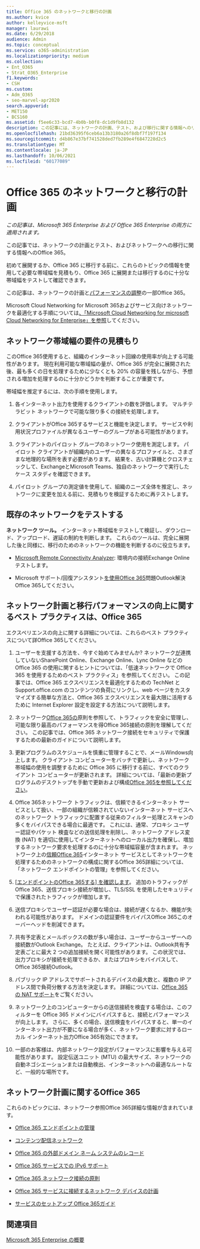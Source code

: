 ```yaml
---
title: Office 365 のネットワークと移行の計画
ms.author: kvice
author: kelleyvice-msft
manager: laurawi
ms.date: 6/29/2018
audience: Admin
ms.topic: conceptual
ms.service: o365-administration
ms.localizationpriority: medium
ms.collection:
- Ent_O365
- Strat_O365_Enterprise
f1.keywords:
- CSH
ms.custom:
- Adm_O365
- seo-marvel-apr2020
search.appverid:
- MET150
- BCS160
ms.assetid: f5ee6c33-bcd7-4b0b-b0f8-dc1d9fb8d132
description: この記事には、ネットワークの計画、テスト、および移行に関する情報へのリンクが含Office 365。
ms.openlocfilehash: 21bd36395f6ceb6a13b3180a26f8dbf7f197f134
ms.sourcegitcommit: d4b867e37bf741528ded7fb289e4f6847228d2c5
ms.translationtype: MT
ms.contentlocale: ja-JP
ms.lasthandoff: 10/06/2021
ms.locfileid: "60177089"
---
```

# <a name="network-and-migration-planning-for-office-365"></a>Office 365 のネットワークと移行の計画

*この記事は、Microsoft 365 Enterprise および Office 365 Enterprise の両方に適用されます。*

この記事では、ネットワークの計画とテスト、およびネットワークへの移行に関する情報へのOffice 365。
  
初めて展開するか、Office 365 に移行する前に、これらのトピックの情報を使用して必要な帯域幅を見積もり、Office 365 に展開または移行するのに十分な帯域幅をテストして確認できます。

この記事は、ネットワークの計画と[パフォーマンスの調整](./network-planning-and-performance.md)の一部Office 365。

Microsoft Cloud Networking for Microsoft 365およびサービス向けネットワークを最適化する手順については[、「Microsoft Cloud Networking for microsoft Cloud Networking for Enterprise」を参照](../solutions/cloud-architecture-models.md)してください。
   
## <a name="estimate-network-bandwidth-requirements"></a>ネットワーク帯域幅の要件の見積もり
<a name="EstimateBandwidthRequirements"> </a>

このOffice 365使用すると、組織のインターネット回線の使用率が向上する可能性があります。 現在利用可能な帯域幅の量が、Office 365 が完全に展開された後、最も多くの日を処理するために少なくとも 20% の容量を残しながら、予想される増加を処理するのに十分かどうかを判断することが重要です。
  
帯域幅を推定するには、次の手順を使用します。
  
1. 各インターネット出力を使用するクライアントの数を評価します。 マルチテラビット ネットワークで可能な限り多くの接続を処理します。 
    
2. クライアントがOffice 365するサービスと機能を決定します。 サービスや利用状況プロファイルが異なるユーザーのグループがある可能性があります。
    
3. クライアントのパイロット グループのネットワーク使用を測定します。 パイロット クライアントが組織内のユーザーの異なるプロファイルと、さまざまな地理的な場所を表す必要があります。 結果を、古い計算機とクロスチェックして、ExchangeとMicrosoft Teams、独自のネットワーク[](/microsoftteams/prepare-network)で実行したケース スタディ[](https://www.microsoft.com/itshowcase/Article/Content/631/Optimizing-network-performance-for-Microsoft-Office-365)を確認できます。 [](https://techcommunity.microsoft.com/t5/exchange-team-blog/announcing-the-exchange-client-network-bandwidth-calculator-beta/ba-p/601744) 
    
4. パイロット グループの測定値を使用して、組織のニーズ全体を推定し、ネットワークに変更を加える前に、見積もりを検証するために再テストします。
    
## <a name="test-your-existing-network"></a>既存のネットワークをテストする
<a name="calculators"> </a>

 **ネットワーク ツール。** インターネット帯域幅をテストして検証し、ダウンロード、アップロード、遅延の制約を判断します。 これらのツールは、完全に展開した後と同様に、移行のためのネットワークの機能を判断するのに役立ちます。 
    
- [Microsoft Remote Connectivity Analyzer](https://go.microsoft.com/fwlink/p/?LinkId=517243): 環境内の接続Exchange Onlineテストします。
    
- Microsoft サポート/回復アシスタント[を使用Office 365](https://diagnostics.office.com/#/Download?env=SOC)問題Outlook解決Office 365してください。 
    
## <a name="best-practices-for-network-planning-and-improving-migration-performance-for-office-365"></a>ネットワーク計画と移行パフォーマンスの向上に関するベスト プラクティスは、Office 365
<a name="BestPractices"> </a>

エクスペリエンスの向上に関する詳細については、これらのベスト プラクティスについて詳Office 365してください。
  
1. ユーザーを支援する方法を、今すぐ始めてみませんか? ネットワーク[が](https://support.office.com/article/fd16c8d2-4799-4c39-8fd7-045f06640166)連携していないSharePoint Online、Exchange Online、Lync Online などの Office 365 の使用に関するヒントについては、「低速ネットワークで Office 365 を使用するためのベスト プラクティス」を参照してください。 この記事では、Office 365 エクスペリエンスを最適化するための TechNet と Support.office.com のコンテンツの負荷にリンクし、web ページをカスタマイズする簡単な方法と、Office 365 エクスペリエンスを最大限に活用するために Internet Explorer 設定を設定する方法について説明します。 
    
2. ネットワーク[Office 365の](./microsoft-365-network-connectivity-principles.md)原則を参照して、トラフィックを安全に管理し、可能な限り最高のパフォーマンスを得Office 365接続の原則を理解してください。 この記事では、Office 365 ネットワーク接続をセキュリティで保護するための最新のガイドについて説明します。 
    
3. 更新プログラムのスケジュールを慎重に管理することで、メールWindows向上します。 クライアント コンピューターをバッチで更新し、ネットワーク帯域幅の使用を調整するために Office 365 に移行する前に、すべてのクライアント コンピューターが更新されます。 詳細については、「最新の更新プログラムのデスクトップを手動で更新および構成[Office 365を参照してください](https://support.microsoft.com/gp/office-2013-365-update)。
    
4. Office 365ネットワーク トラフィックは、信頼できるインターネット サービスとして扱い、一部の組織が信頼されていないインターネット サービスへのネットワーク トラフィックに配置する従来のフィルター処理とスキャンの多くをバイパスできる場合に最適です。 これには、通常、プロキシ ユーザー認証やパケット 検査などの送信処理を削除し、ネットワーク アドレス変換 (NAT) を適切に使用してインターネットへのローカル出力を確保し、増加するネットワーク要求を処理するのに十分な帯域幅容量が含まれます。 ネットワーク上の[信頼Office 365](https://support.office.com/article/99cab9d4-ef59-4207-9f2b-3728eb46bf9a)インターネット サービスとしてネットワークを処理するためのネットワークの構成に関するOffice 365詳細については、「ネットワーク エンドポイントの管理」を参照してください。
    
1. [[エンドポイントのOffice 365する] を確認します](https://support.office.com/article/99cab9d4-ef59-4207-9f2b-3728eb46bf9a)。 追加のトラフィックがOffice 365、送信プロキシ接続が増加し、TLS/SSL を使用したセキュリティで保護されたトラフィックが増加します。
    
2. 送信プロキシでユーザー認証が必要な場合は、接続が遅くなるか、機能が失われる可能性があります。 ドメインの認証要件をバイパスOffice 365このオーバーヘッドを削減できます。
    
3. 共有予定表とメールボックスの数が多い場合は、ユーザーからユーザーへの接続数がOutlook Exchange。 たとえば、クライアントは、Outlook共有予定表ごとに最大 2 つの追加接続を開く可能性があります。 この状況では、出力プロキシが接続を処理できるか、またはプロキシをバイパスして、Office 365接続Outlook。
    
4. パブリック IP アドレスでサポートされるデバイスの最大数と、複数の IP アドレス間で負荷分散する方法を決定します。 詳細については、[Office 365 の NAT サポート](nat-support-with-microsoft-365.md)をご覧ください。
    
5. ネットワーク上のコンピューターからの送信接続を検査する場合は、このフィルターを Office 365 ドメインにバイパスすると、接続とパフォーマンスが向上します。 さらに、多くの場合、送信検査をバイパスすると、単一のインターネット出力が不要になる場合が多く、ネットワーク要求に対するローカル インターネット出力Office 365有効にできます。
    
6. 一部のお客様は、内部ネットワーク設定がパフォーマンスに影響を与える可能性があります。 設定伝送ユニット (MTU) の最大サイズ、ネットワークの自動ネゴシエーションまたは自動検出、インターネットへの最適なルートなど、一般的な場所です。
    
## <a name="network-planning-reference-for-office-365"></a>ネットワーク計画に関するOffice 365
<a name="NetReference"> </a>

これらのトピックには、ネットワーク参照Office 365詳細な情報が含まれています。
  
- [Office 365 エンドポイントの管理](https://support.office.com/article/99cab9d4-ef59-4207-9f2b-3728eb46bf9a)
    
- [コンテンツ配信ネットワーク](content-delivery-networks.md)
    
- [Office 365 の外部ドメイン ネーム システムのレコード](external-domain-name-system-records.md)
    
- [Office 365 サービスでの IPv6 サポート](ipv6-support.md)
    
- [Office 365 ネットワーク接続の原則](./microsoft-365-network-connectivity-principles.md)
    
- [Office 365 サービスに接続するネットワーク デバイスの計画](plan-for-network-devices.md)
    
- [サービスのセットアップ Office 365ガイド](setup-guides-for-microsoft-365.md)
 
## <a name="see-also"></a>関連項目

[Microsoft 365 Enterprise の概要](microsoft-365-overview.md)